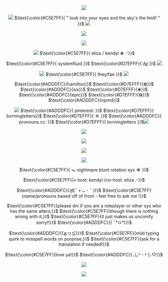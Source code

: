 <div align="center">

  ![](https://wilardo.crd.co/assets/images/gallery21/5edb560e.gif?v=d19c95ca)
  
  ![](https://github.com/user-attachments/assets/dc05b065-0b11-4998-b841-ddfaa7b16ba8)
$\text{\color{#C5E7FF}{ " look into your eyes and the sky's the limit! " }}$ ![](https://github.com/user-attachments/assets/eb8be55b-0dd9-44b6-bdf5-43c424f649d1)

  
  ![](https://i.ibb.co/rxtbDkD/IMG-4610.png)

  ![](https://github.com/user-attachments/assets/dad427b2-1565-488a-8c12-664992513c74)

 ![](https://github.com/user-attachments/assets/787c9b77-3770-4360-a604-24f87c2fc6a0)
$\text{\color{#C5E7FF}{ eliza / kendyl ❀ .ᐟ}}$

 $\text{\color{#C5E7FF}{ systemfluid }}$ $\text{\color{#D7EFFF}{ 𝜗𝜚 }}$  ![](https://github.com/user-attachments/assets/c3832d70-905a-473e-8878-ce8184038359)

![](https://github.com/user-attachments/assets/1d3e3dd4-f883-4dc0-a186-25fd87e95e50)
$\text{\color{#C5E7FF}{ they/fae }}$ ![](https://github.com/user-attachments/assets/7d70d31e-c3d6-4f41-9305-5abd05a718d1)


 $\text{\color{#ADDDFC}{hamilton}}$ $\text{\color{#D7EFFF}{✿}}$  $\text{\color{#ADDDFC}{six}}$ $\text{\color{#D7EFFF}{❀}}$  $\text{\color{#ADDDFC}{epic}}$ $\text{\color{#D7EFFF}{✿}}$ $\text{\color{#ADDDFC}{npmd}}$

![](https://github.com/user-attachments/assets/493568dd-f379-40d4-957d-4d58ee87c3c2)
$\text{\color{#ADDDFC}{ pinterest: }}$ $\text{\color{#D7EFFF}{ bvrningletters}}$ $\text{\color{#D7EFFF}{ ☆ }}$ $\text{\color{#ADDDFC}{ pronouns.cc: }}$ $\text{\color{#D7EFFF}{ bvrningletters }}$![](https://github.com/user-attachments/assets/3763eba6-3ac6-4c71-a6fa-1f52e077e21b)


![](https://github.com/user-attachments/assets/0578f54d-21b0-49e5-a8db-eb1423d8bf81)

![](https://i.ibb.co/VqmHjBr/IMG-4557.png)

![](https://github.com/user-attachments/assets/db516035-3ba4-4cc4-9228-e092cd673434)

![](https://github.com/user-attachments/assets/8ac3ddf5-63e9-42c9-bfe1-cac199bd352c)

$\text{\color{#C5E7FF}{ ᯓ nightmare blunt rotation sys ᯽ }}$ 

$\text{\color{#C5E7FF}{⭑ host: kendyl /co-host: eliza .ᐟ}}$ 

$\text{\color{#ADDDFC}{ദ്ദി(˵ •̀ ᴗ - ˵ )}}$ $\text{\color{#C5E7FF}{name/pronouns based off of front - feel free to ask me !}}$ 

$\text{\color{#C5E7FF}{please dni if you are a roleplayer or other sys who has the same alters;}}$
$\text{\color{#C5E7FF}{though there is nothing wrong with it,}}$
$\text{\color{#C5E7FF}{it just makes us uncomfy sorry!!}}$ $\text{\color{#ADDDFC}{( ˶°ㅁ°)}}$

$\text{\color{#ADDDFC}{(≧ヮ≦)}}$ $\text{\color{#C5E7FF}{mild typing quirk to misspell words on purpose,}}$
$\text{\color{#C5E7FF}{ask for a translation if needed!}}$ 

$\text{\color{#C5E7FF}{love ya!}}$ $\text{\color{#ADDDFC}{⸜(｡˃ ᵕ ˂ )⸝♡}}$ 

![](https://github.com/user-attachments/assets/b734d60a-c8ee-4b72-b531-adb65e801a6e)


![](https://github.com/user-attachments/assets/31764beb-a891-4a07-8765-6a872e6adc54)




 
</div>
